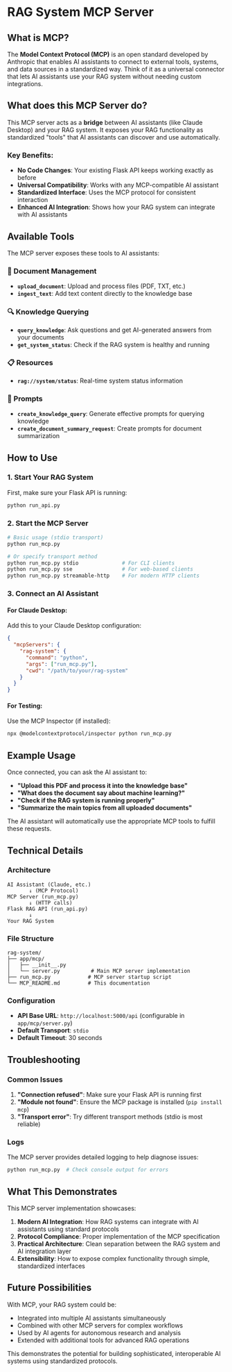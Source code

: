 # RAG System MCP Server

## What is MCP?

The **Model Context Protocol (MCP)** is an open standard developed by Anthropic that enables AI assistants to connect to external tools, systems, and data sources in a standardized way. Think of it as a universal connector that lets AI assistants use your RAG system without needing custom integrations.

## What does this MCP Server do?

This MCP server acts as a **bridge** between AI assistants (like Claude Desktop) and your RAG system. It exposes your RAG functionality as standardized "tools" that AI assistants can discover and use automatically.

### Key Benefits:
- **No Code Changes**: Your existing Flask API keeps working exactly as before
- **Universal Compatibility**: Works with any MCP-compatible AI assistant
- **Standardized Interface**: Uses the MCP protocol for consistent interaction
- **Enhanced AI Integration**: Shows how your RAG system can integrate with AI assistants

## Available Tools

The MCP server exposes these tools to AI assistants:

### 📄 Document Management
- **`upload_document`**: Upload and process files (PDF, TXT, etc.)
- **`ingest_text`**: Add text content directly to the knowledge base

### 🔍 Knowledge Querying  
- **`query_knowledge`**: Ask questions and get AI-generated answers from your documents
- **`get_system_status`**: Check if the RAG system is healthy and running

### 📋 Resources
- **`rag://system/status`**: Real-time system status information

### 💬 Prompts
- **`create_knowledge_query`**: Generate effective prompts for querying knowledge
- **`create_document_summary_request`**: Create prompts for document summarization

## How to Use

### 1. Start Your RAG System
First, make sure your Flask API is running:
```bash
python run_api.py
```

### 2. Start the MCP Server
```bash
# Basic usage (stdio transport)
python run_mcp.py

# Or specify transport method
python run_mcp.py stdio              # For CLI clients
python run_mcp.py sse                # For web-based clients  
python run_mcp.py streamable-http    # For modern HTTP clients
```

### 3. Connect an AI Assistant

#### For Claude Desktop:
Add this to your Claude Desktop configuration:
```json
{
  "mcpServers": {
    "rag-system": {
      "command": "python",
      "args": ["run_mcp.py"],
      "cwd": "/path/to/your/rag-system"
    }
  }
}
```

#### For Testing:
Use the MCP Inspector (if installed):
```bash
npx @modelcontextprotocol/inspector python run_mcp.py
```

## Example Usage

Once connected, you can ask the AI assistant to:

- **"Upload this PDF and process it into the knowledge base"**
- **"What does the document say about machine learning?"**  
- **"Check if the RAG system is running properly"**
- **"Summarize the main topics from all uploaded documents"**

The AI assistant will automatically use the appropriate MCP tools to fulfill these requests.

## Technical Details

### Architecture
```
AI Assistant (Claude, etc.)
       ↓ (MCP Protocol)
MCP Server (run_mcp.py)  
       ↓ (HTTP calls)
Flask RAG API (run_api.py)
       ↓
Your RAG System
```

### File Structure
```
rag-system/
├── app/mcp/
│   ├── __init__.py
│   └── server.py          # Main MCP server implementation
├── run_mcp.py            # MCP server startup script
└── MCP_README.md         # This documentation
```

### Configuration
- **API Base URL**: `http://localhost:5000/api` (configurable in `app/mcp/server.py`)
- **Default Transport**: `stdio`
- **Default Timeout**: 30 seconds

## Troubleshooting

### Common Issues

1. **"Connection refused"**: Make sure your Flask API is running first
2. **"Module not found"**: Ensure the MCP package is installed (`pip install mcp`)
3. **"Transport error"**: Try different transport methods (stdio is most reliable)

### Logs
The MCP server provides detailed logging to help diagnose issues:
```bash
python run_mcp.py  # Check console output for errors
```

## What This Demonstrates

This MCP server implementation showcases:

1. **Modern AI Integration**: How RAG systems can integrate with AI assistants using standard protocols
2. **Protocol Compliance**: Proper implementation of the MCP specification
3. **Practical Architecture**: Clean separation between the RAG system and AI integration layer
4. **Extensibility**: How to expose complex functionality through simple, standardized interfaces

## Future Possibilities

With MCP, your RAG system could be:
- Integrated into multiple AI assistants simultaneously
- Combined with other MCP servers for complex workflows
- Used by AI agents for autonomous research and analysis
- Extended with additional tools for advanced RAG operations

This demonstrates the potential for building sophisticated, interoperable AI systems using standardized protocols. 